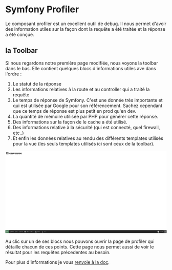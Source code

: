 # Symfony Profiler

Le composant profiler est un excellent outil de debug. Il nous permet d'avoir des information utiles sur la façon dont la requête a été traitée et la réponse a été conçue.

## la Toolbar

Si nous regardons notre première page modifiée, nous voyons la toolbar dans le bas. Elle contient quelques blocs d'informations utiles ave dans l'ordre :

1. Le statut de la réponse
2. Les informations relatives à la route et au controller qui a traité la requête
3. Le temps de réponse de Symfony. C'est une donnée très importante et qui est utilisée par Google pour son référencement. Sachez cependant que ce temps de réponse est plus petit en prod qu'en dev.
4. La quantité de mémoire utilisée par PHP pour générer cette réponse.
5. Des informations sur la façon de le cache a été utilisé.
6. Des informations relative à la sécurité (qui est connecté, quel firewall, etc..)
7. Et enfin les données relatives au rendu des différents templates utilisés pour la vue (les seuls templates utilisés ici sont ceux de la toolbar).

![profiler toolab image](../assets/profiler_toolbar.png)

Au clic sur un de ses blocs nous pouvons ouvrir la page de profiler qui détaille chacun de ces points. Cette page nous permet aussi de voir le résultat pour les requêtes précedentes au besoin.

Pour plus d'informations je vous [renvoie à la doc](https://symfony.com/doc/4.4/profiler.html).
